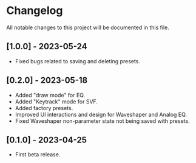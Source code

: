 # Changelog

All notable changes to this project will be documented in this file.

## [1.0.0] - 2023-05-24
- Fixed bugs related to saving and deleting presets.

## [0.2.0] - 2023-05-18
- Added "draw mode" for EQ.
- Added "Keytrack" mode for SVF.
- Added factory presets.
- Improved UI interactions and design for Waveshaper and Analog EQ.
- Fixed Waveshaper non-parameter state not being saved with presets.

## [0.1.0] - 2023-04-25
- First beta release.
